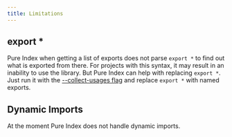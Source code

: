 ```yaml
---
title: Limitations
---
```


## export \*

Pure Index when getting a list of exports does not parse `export *` to find out what is exported from there. For projects with this syntax, it may result in an inability to use the library. But Pure Index can help with replacing `export *`. Just run it with the [--collect-usages flag](/pure-index/intro/cli) and replace `export *` with named exports.

## Dynamic Imports

At the moment Pure Index does not handle dynamic imports.
